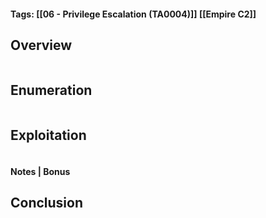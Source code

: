 #### Tags: [[06 - Privilege Escalation (TA0004)]] [[Empire C2]]

## Overview 

```markdown
```

## Enumeration 

```markdown
```

## Exploitation 

```markdown
```


#### Notes | Bonus


## Conclusion